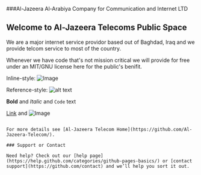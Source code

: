 [logo]: https://scontent.fapa1-2.fna.fbcdn.net/v/t1.0-9/28055657_1044662459020914_4762039156937342916_n.jpg?_nc_cat=0&oh=b8459389ca964db34b693feb5d76c116&oe=5B89F7F0 "Al-Jazeera Telecom"

###Al-Jazeera Al-Arabiya Company for Communication and Internet LTD

[logo]: https://scontent.fapa1-2.fna.fbcdn.net/v/t1.0-9/28055657_1044662459020914_4762039156937342916_n.jpg?_nc_cat=0&oh=b8459389ca964db34b693feb5d76c116&oe=5B89F7F0 "Logo Title Text 2"
## Welcome to Al-Jazeera Telecoms Public Space

We are a major internet service providor based out of Baghdad, Iraq and we provide telcom service to most of the country. 

Whenever we have code that's not mission critical we will provide for free under an MIT/GNU license here for the public's benifit. 


Inline-style: 
![Image](https://scontent.fapa1-2.fna.fbcdn.net/v/t1.0-9/28055657_1044662459020914_4762039156937342916_n.jpg?_nc_cat=0&oh=b8459389ca964db34b693feb5d76c116&oe=5B89F7F0 "More soon")

Reference-style: 
![alt text][logo]

**Bold** and _Italic_ and `Code` text

[Link](url) and ![Image](src)
```

For more details see [Al-Jazeera Telecom Home](https://github.com/Al-Jazeera-Telecom/).

### Support or Contact

Need help? Check out our [help page](https://help.github.com/categories/github-pages-basics/) or [contact support](https://github.com/contact) and we’ll help you sort it out.
